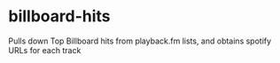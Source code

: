 # billboard-hits
Pulls down Top Billboard hits from playback.fm lists, and obtains spotify URLs for each track
